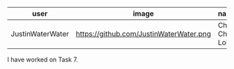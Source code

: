 user | image | name
---- | ----- | -----
JustinWaterWater | https://github.com/JustinWaterWater.png | Choi Chun Lok

I have worked on Task 7.
